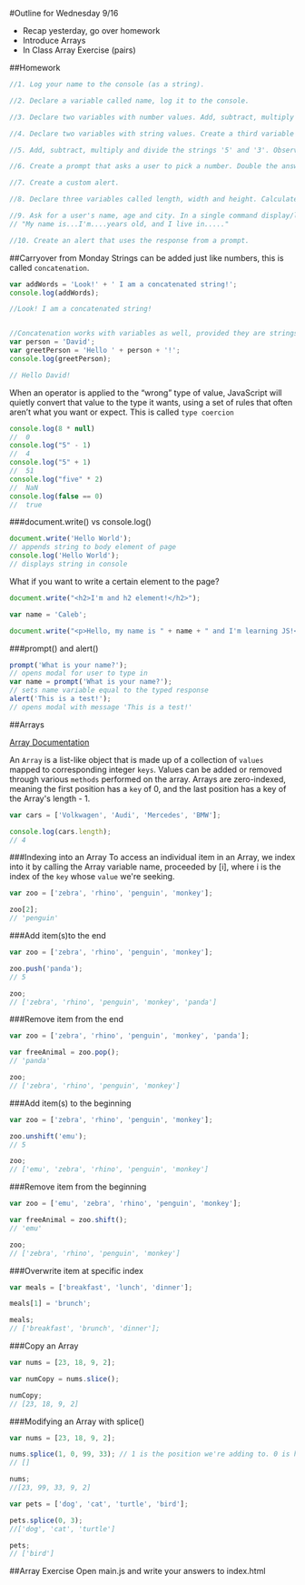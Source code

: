 #Outline for Wednesday 9/16
- Recap yesterday, go over homework
- Introduce Arrays
- In Class Array Exercise (pairs)

##Homework
```javascript
//1. Log your name to the console (as a string).

//2. Declare a variable called name, log it to the console.

//3. Declare two variables with number values. Add, subtract, multiply and divide them.

//4. Declare two variables with string values. Create a third variable that concatenates them.

//5. Add, subtract, multiply and divide the strings '5' and '3'. Observe and explain the results.

//6. Create a prompt that asks a user to pick a number. Double the answer.

//7. Create a custom alert.

//8. Declare three variables called length, width and height. Calculate area and volume.

//9. Ask for a user's name, age and city. In a single command display/log the sentence:
// "My name is...I'm....years old, and I live in....."

//10. Create an alert that uses the response from a prompt.
```
##Carryover from Monday
Strings can be added just like numbers, this is called `concatenation`.
```javascript
var addWords = 'Look!' + ' I am a concatenated string!';
console.log(addWords);

//Look! I am a concatenated string!


//Concatenation works with variables as well, provided they are strings.
var person = 'David';
var greetPerson = 'Hello ' + person + '!';
console.log(greetPerson);

// Hello David!
```
When an operator is applied to the “wrong” type of value, JavaScript will quietly convert that value to the type it wants, using a set of rules that often aren’t what you want or expect. This is called `type coercion`

```javascript
console.log(8 * null)
//  0
console.log("5" - 1)
//  4
console.log("5" + 1)
//  51
console.log("five" * 2)
//  NaN
console.log(false == 0)
//  true

```
###document.write() vs console.log()
```javascript
document.write('Hello World');
// appends string to body element of page
console.log('Hello World');
// displays string in console
```
What if you want to write a certain element to the page?
```javascript
document.write("<h2>I'm and h2 element!</h2>");

var name = 'Caleb';

document.write("<p>Hello, my name is " + name + " and I'm learning JS!</p>");
```

###prompt() and alert()
```javascript
prompt('What is your name?');
// opens modal for user to type in
var name = prompt('What is your name?');
// sets name variable equal to the typed response
alert('This is a test!');
// opens modal with message 'This is a test!'
```


##Arrays

[Array Documentation](https://developer.mozilla.org/en-US/docs/Web/JavaScript/Reference/Global_Objects/Array)

An `Array` is a list-like object that is made up of a collection of `values` mapped to corresponding integer `keys`. Values can be added or removed through various `methods` performed on the array. Arrays are zero-indexed, meaning the first position has a `key` of 0, and the last position has a key of the Array's length - 1.

```javascript
var cars = ['Volkwagen', 'Audi', 'Mercedes', 'BMW'];

console.log(cars.length);
// 4
```
###Indexing into an Array
To access an individual item in an Array, we index into it by calling the Array variable name, proceeded by [i], where i is the index of the `key` whose `value` we're seeking.

```javascript
var zoo = ['zebra', 'rhino', 'penguin', 'monkey'];

zoo[2];
// 'penguin'
```
###Add item(s)to the end
```javascript
var zoo = ['zebra', 'rhino', 'penguin', 'monkey'];

zoo.push('panda');
// 5

zoo;
// ['zebra', 'rhino', 'penguin', 'monkey', 'panda']
```
###Remove item from the end
```javascript
var zoo = ['zebra', 'rhino', 'penguin', 'monkey', 'panda'];

var freeAnimal = zoo.pop();
// 'panda'

zoo;
// ['zebra', 'rhino', 'penguin', 'monkey']
```
###Add item(s) to the beginning
```javascript
var zoo = ['zebra', 'rhino', 'penguin', 'monkey'];

zoo.unshift('emu');
// 5

zoo;
// ['emu', 'zebra', 'rhino', 'penguin', 'monkey']
```
###Remove item from the beginning
```javascript
var zoo = ['emu', 'zebra', 'rhino', 'penguin', 'monkey'];

var freeAnimal = zoo.shift();
// 'emu'

zoo;
// ['zebra', 'rhino', 'penguin', 'monkey']
```
###Overwrite item at specific index
```javascript
var meals = ['breakfast', 'lunch', 'dinner'];

meals[1] = 'brunch';

meals;
// ['breakfast', 'brunch', 'dinner'];
```
###Copy an Array
```javascript
var nums = [23, 18, 9, 2];

var numCopy = nums.slice();

numCopy;
// [23, 18, 9, 2]

```
###Modifying an Array with splice()
```javascript
var nums = [23, 18, 9, 2];

nums.splice(1, 0, 99, 33); // 1 is the position we're adding to. 0 is how many items we're removing. 99, 33 are the items we're adding
// []

nums;
//[23, 99, 33, 9, 2]

var pets = ['dog', 'cat', 'turtle', 'bird'];

pets.splice(0, 3);
//['dog', 'cat', 'turtle']

pets;
// ['bird']
```
##Array Exercise
Open main.js and write your answers to index.html
